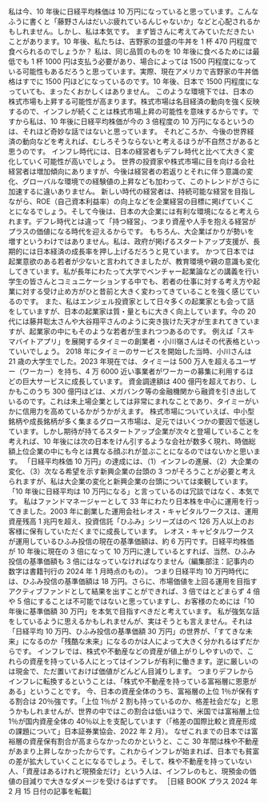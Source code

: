 ###

私は今、10 年後に日経平均株価は 10 万円になっていると思っています。こんなふうに書くと「藤野さんはだいぶ疲れているんじゃないか」などと心配されるかもしれません。しかし、私は本気です。
まず皆さんに考えてみていただきたいことがあります。10 年後、私たちは、吉野家の並盛の牛丼を 1 杯 470 円程度で食べられるのでしょうか？
私は、同じ品質のものを 10 年後に食べるためには最低でも 1 杯 1000 円は支払う必要があり、場合によっては 1500 円程度になっている可能性もあるだろうと思っています。実際、現在アメリカで吉野家の牛丼価格はすでに 1500 円ほどになっているのです。10 年後、日本で 1500 円程度になっていても、まったくおかしくはありません。
このような環境下では、日本の株式市場も上昇する可能性が高まります。株式市場は名目経済の動向を強く反映するので、インフレが続くことは株式市場上昇の可能性を意味するからです。ですから私は、10 年後に日経平均株価が今の 3 倍程度の 10 万円になるというのは、それほど奇妙な話ではないと思っています。
それどころか、今後の世界経済の動向などを考えれば、むしろそうならないと考えるほうが不自然さがあると思うのです。
インフレ時代には、日本の経営者もデフレ時代と比べて大きく変化していく可能性が高いでしょう。
世界の投資家や株式市場に目を向ける会社経営者は増加傾向にありますが、今後は経営者の若返りとそれに伴う意識の変化、グローバルな環境での経験値の上昇なども加わって、このトレンドがさらに加速するに違いありません。
新しい時代の経営者は、持続可能な経営を目指しながら、ROE（自己資本利益率）の向上などを企業経営の目標に掲げていくことになるでしょう。そして今後は、日本の大企業には有利な環境になると考えられます。デフレ時代とは違って「持つ経営」、つまり資産や人手を抱える経営がプラスの価値になる時代を迎えるからです。
もちろん、大企業ばかりが勢いを増すというわけではありません。私は、政府が掲げるスタートアップ支援が、長期的には日本経済の成長率を押し上げるだろうと見ています。
かつて日本では起業意欲のある若者が少ないと言われてきましたが、教育環境や親の意識も変化してきています。私が長年にわたって大学でベンチャー起業論などの講義を行い学生の皆さんとコミュニケーションする中でも、若者の仕事に対する考え方や起業に対する受け止め方がひと昔前と大きく変わってきていることを強く感じているのです。
また、私はエンジェル投資家として日々多くの起業家とも会って話をしていますが、日本の起業家は質・量ともに大きく向上しています。今の 20 代には藤井聡太さんや大谷翔平さんのように突き抜けた天才が生まれてきていますが、起業家の中にもそのような若者が生まれつつあるのです。
例えば「スキマバイトアプリ」を展開するタイミーの創業者・小川嶺さんはその代表格といっていいでしょう。
2018 年にタイミーのサービスを開始した当時、小川さんは 21 歳の大学生でした。2023 年現在では、タイミーは 500 万人を超えるユーザー（ワーカー）を持ち、4 万 6000 近い事業者がワーカーの募集に利用するほどの巨大サービスに成長しています。
資金調達額は 400 億円を超えており、しかもこのうち 300 億円ほどは、メガバンク等の金融機関から融資を引き出しているのです。これは未上場企業としては非常にまれなことであり、タイミーがいかに信用力を高めているかがうかがえます。
株式市場についていえば、中小型銘柄や成長銘柄が多く集まるグロース市場は、足元ではいくつかの要因で低迷しています。しかし期待が持てるスタートアップ企業が次々と登場していることを考えれば、10 年後には次の日本をけん引するような会社が数多く現れ、時価総額上位企業の中にも今とは異なる顔ぶれが並ぶことになるのではないかと思います。
「日経平均株価 10 万円」の達成には、（1）インフレの進展、（2）大企業の変化、（3）次なる希望を示す新興企業の台頭の 3 つがそろうことが必要と考えられますが、私は大企業の変化と新興企業の台頭については楽観しています。「10 年後に日経平均は 10 万円になる」と言っているのは冗談ではなく、本気です。
私はファンドマネージャーとして 33 年にわたり日本株を中心に運用を行ってきました。2003 年に創業した運用会社レオス・キャピタルワークスは、運用資産残高 1 兆円を超え、投資信託「ひふみ」シリーズはのべ 126 万人以上のお客様に保有していただくまでに成長しています。
レオス・キャピタルワークスが運用しているひふみ投信の現在の基準価額は、約 6 万円です。日経平均株価が 10 年後に現在の 3 倍になって 10 万円に達しているとすれば、当然、ひふみ投信の基準価額も 3 倍にはなっていなければなりません（編集部注：記事内の数字は書籍刊行の 2024 年 1 月時点のもの）。
つまり日経平均 10 万円時代には、ひふみ投信の基準価額は 18 万円。さらに、市場価値を上回る運用を目指すアクティブファンドとして結果を出すことができれば、3 倍ではとどまらず 4 倍や 5 倍にすることは不可能ではないと思っていますし、お客様のためには「10 年後に基準価額 30 万円」を本気で目指すべきだと考えています。
私が強気な話をしているように思えるかもしれませんが、実はそうとも言えません。それは「日経平均 10 万円、ひふみ投信の基準価額 30 万円」の世界が、「すてきな未来」になるのか「残酷な未来」になるのかは人によって大きく分かれるはずだからです。
インフレでは、株式や不動産などの資産が値上がりしやすいので、これらの資産を持っている人にとってはインフレが有利に働きます。逆に厳しいのは現金で、ただ置いておけば価値がどんどん目減りします。
つまりデフレからインフレに転換するということは、「株式や不動産を持っている富裕層に恩恵がある」ということです。
今、日本の資産全体のうち、富裕層の上位 1％が保有する割合は 20％強です。「上位 1％が 2 割も持っているのか、格差社会だな」と思うかもしれませんが、世界の中ではこの割合は低いほうで、米国では富裕層上位 1％が国内資産全体の 40％以上を支配しています（「格差の国際比較と資産形成の課題について」日本証券業協会、2022 年 2 月）。
なぜこれまでの日本では富裕層の資産保有割合が高まらなかったのかというと、ここ 30 年間は株や不動産があまり上昇しなかったからです。これからインフレが始まれば、日本でも貧富の差が拡大していくことになるでしょう。そして、株や不動産を持っていない人、「資産はあるけれど現預金だけ」という人は、インフレのもと、現預金の価値の目減りで大きなダメージを受けるはずです。
［日経 BOOK プラス 2024 年 2 月 15 日付の記事を転載］
